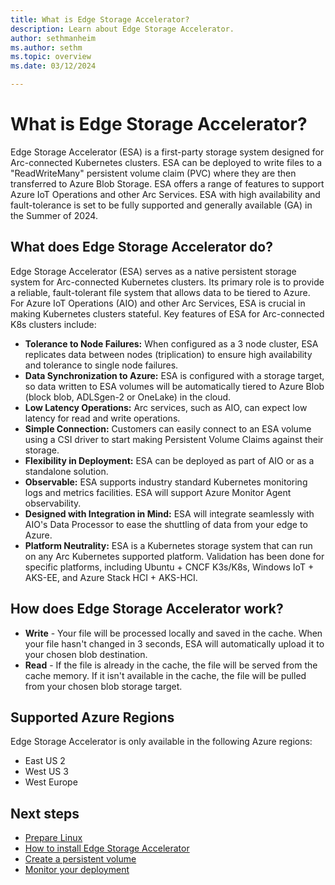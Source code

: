 ```yaml
---
title: What is Edge Storage Accelerator?
description: Learn about Edge Storage Accelerator.
author: sethmanheim
ms.author: sethm
ms.topic: overview
ms.date: 03/12/2024

---
```


# What is Edge Storage Accelerator?

Edge Storage Accelerator (ESA) is a first-party storage system designed for Arc-connected Kubernetes clusters. ESA can be deployed to write files to a "ReadWriteMany" persistent volume claim (PVC) where they are then transferred to Azure Blob Storage. ESA offers a range of features to support Azure IoT Operations and other Arc Services. ESA with high availability and fault-tolerance is set to be fully supported and generally available (GA) in the Summer of 2024.

## What does Edge Storage Accelerator do?

Edge Storage Accelerator (ESA) serves as a native persistent storage system for Arc-connected Kubernetes clusters. Its primary role is to provide a reliable, fault-tolerant file system that allows data to be tiered to Azure. For Azure IoT Operations (AIO) and other Arc Services, ESA is crucial in making Kubernetes clusters stateful. Key features of ESA for Arc-connected K8s clusters include:

- **Tolerance to Node Failures:** When configured as a 3 node cluster, ESA replicates data between nodes (triplication) to ensure high availability and tolerance to single node failures.
- **Data Synchronization to Azure:** ESA is configured with a storage target, so data written to ESA volumes will be automatically tiered to Azure Blob (block blob, ADLSgen-2 or OneLake) in the cloud.
- **Low Latency Operations:** Arc services, such as AIO, can expect low latency for read and write operations.
- **Simple Connection:** Customers can easily connect to an ESA volume using a CSI driver to start making Persistent Volume Claims against their storage.
- **Flexibility in Deployment:** ESA can be deployed as part of AIO or as a standalone solution.
- **Observable:** ESA supports industry standard Kubernetes monitoring logs and metrics facilities. ESA will support Azure Monitor Agent observability.
- **Designed with Integration in Mind:** ESA will integrate seamlessly with AIO's Data Processor to ease the shuttling of data from your edge to Azure.  
- **Platform Neutrality:** ESA is a Kubernetes storage system that can run on any Arc Kubernetes supported platform. Validation has been done for specific platforms, including Ubuntu + CNCF K3s/K8s, Windows IoT + AKS-EE, and Azure Stack HCI + AKS-HCI.

## How does Edge Storage Accelerator work?

- **Write** - Your file will be processed locally and saved in the cache. When your file hasn't changed in 3 seconds, ESA will automatically upload it to your chosen blob destination.
- **Read** - If the file is already in the cache, the file will be served from the cache memory. If it isn't available in the cache, the file will be pulled from your chosen blob storage target.

## Supported Azure Regions

Edge Storage Accelerator is only available in the following Azure regions:

- East US 2
- West US 3
- West Europe

## Next steps

- [Prepare Linux](prepare-linux.md)
- [How to install Edge Storage Accelerator](install-edge-storage-accelerator.md)
- [Create a persistent volume](create-pv.md)
- [Monitor your deployment](azure-monitor-kubernetes.md)
